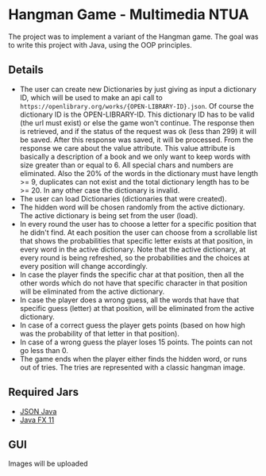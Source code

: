 # Hangman Game - Multimedia NTUA

The project was to implement a variant of the Hangman game. The goal was to write this project with Java, using the OOP principles.

## Details
* The user can create new Dictionaries by just giving as input a dictionary ID, which will be used to make an api call to ```https://openlibrary.org/works/{OPEN-LIBRARY-ID}.json```. Of course the dictionary ID is the OPEN-LIBRARY-ID. This dictionary ID has to be valid (the url must exist) or else the game won't continue. The response then is retrieved, and if the status of the request was ok (less than 299) it will be saved. After this response was saved, it will be processed. From the response we care about the value attribute. This value attribute is basically a description of a book and we only want to keep words with size greater than or equal to 6. All special chars and numbers are eliminated. Also the 20% of the words in the dictionary must have length >= 9, duplicates can not exist and the total dictionary length has to be >= 20. In any other case the dictionary is invalid.
* The user can load Dictionaries (dictionaries that were created).
* The hidden word will be chosen randomly from the active dictionary. The active dictionary is being set from the user (load).
* In every round the user has to choose a letter for a specific position that he didn't find. At each position the user can choose from a scrollable list that shows the probabilities that specific letter exists at that position, in every word in the active dictionary. Note that the active dictionary, at every round is being refreshed, so the probabilities and the choices at every position will change accordingly.
* In case the player finds the specific char at that position, then all the other words which do not have that specific character in that position will be eliminated from the active dictionary.
* In case the player does a wrong guess, all the words that have that specific guess (letter) at that position, will be eliminated from the active dictionary.
* In case of a correct guess the player gets points (based on how high was the probability of that letter in that position).
* In case of a wrong guess the player loses 15 points. The points can not go less than 0.
* The game ends when the player either finds the hidden word, or runs out of tries. The tries are represented with a classic hangman image.

## Required Jars
* [JSON Java](https://github.com/stleary/JSON-java)
* [Java FX 11](https://openjfx.io/openjfx-docs/)

## GUI
Images will be uploaded
